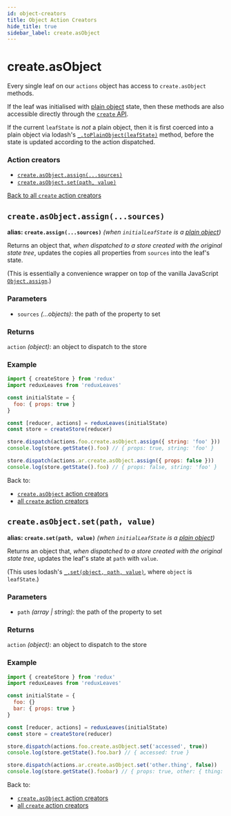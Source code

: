 ```yaml
---
id: object-creators
title: Object Action Creators
hide_title: true
sidebar_label: create.asObject
---
```


# create.asObject

Every single leaf on our `actions` object has access to `create.asObject` methods.

If the leaf was initialised with [plain object](https://lodash.com/docs/4.17.11#isPlainObject) state, then these methods are also accessible directly through the [`create` API](../README.md).

If the current `leafState` is *not* a plain object, then it is first coerced into a plain object via lodash's [`_.toPlainObject(leafState)`](https://lodash.com/docs/4.17.11#toPlainObject) method, before the state is updated according to the action dispatched.

### Action creators
- [`create.asObject.assign(...sources)`](#createasobjectassignsources)
- [`create.asObject.set(path, value)`](#createasobjectsetpath-value)

[Back to all `create` action creators](../README.md#action-creators)

## `create.asObject.assign(...sources)`
**alias: `create.assign(...sources)`** *(when `initialLeafState` is a [plain object](https://lodash.com/docs/4.17.11#toPlainObject))*

Returns an object that, *when dispatched to a store created with the original state tree*, updates the copies all properties from `sources` into the leaf's state.

(This is essentially a convenience wrapper on top of the vanilla JavaScript [`Object.assign`](https://developer.mozilla.org/en-US/docs/Web/JavaScript/Reference/Global_Objects/Object/assign).)

### Parameters
- `sources` *(...objects)*: the path of the property to set

### Returns
`action` *(object)*: an object to dispatch to the store

### Example
```js
import { createStore } from 'redux'
import reduxLeaves from 'reduxLeaves'

const initialState = {
  foo: { props: true }
}

const [reducer, actions] = reduxLeaves(initialState)
const store = createStore(reducer)
```
```js
store.dispatch(actions.foo.create.asObject.assign({ string: 'foo' }))
console.log(store.getState().foo) // { props: true, string: 'foo' }
```
```js
store.dispatch(actions.ar.create.asObject.assign({ props: false }))
console.log(store.getState().foo) // { props: false, string: 'foo' }
```
Back to:
* [`create.asObject` action creators](#action-creators)
* [all `create` action creators](../README.md#action-creators)


## `create.asObject.set(path, value)`
**alias: `create.set(path, value)`** *(when `initialLeafState` is a [plain object](https://lodash.com/docs/4.17.11#toPlainObject))*

Returns an object that, *when dispatched to a store created with the original state tree*, updates the leaf's state at `path` with `value`.

(This uses lodash's [`_.set(object, path, value)`](https://lodash.com/docs/4.17.11#set), where `object` is `leafState`.)

### Parameters
- `path` *(array | string)*: the path of the property to set

### Returns
`action` *(object)*: an object to dispatch to the store

### Example
```js
import { createStore } from 'redux'
import reduxLeaves from 'reduxLeaves'

const initialState = {
  foo: {}
  bar: { props: true }
}

const [reducer, actions] = reduxLeaves(initialState)
const store = createStore(reducer)
```
```js
store.dispatch(actions.foo.create.asObject.set('accessed', true))
console.log(store.getState().foo.bar) // { accessed: true }
```
```js
store.dispatch(actions.ar.create.asObject.set('other.thing', false))
console.log(store.getState().foobar) // { props: true, other: { thing: false } }
```
Back to:
* [`create.asObject` action creators](#action-creators)
* [all `create` action creators](../README.md#action-creators)